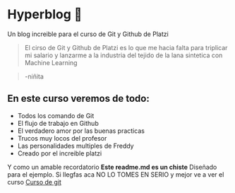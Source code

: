 # Hyperblog 💚
Un blog increible para el curso de Git y Github de Platzi
>El cirso de Git y Github de Platzi es lo que me hacia falta para triplicar mi salario y lanzarme a la industria del tejido  de la lana sintetica con Machine Learning

>-niñita

## En  este curso veremos de todo:
* Todos los comando de Git 
* El flujo de trabajo en Github 
* El verdadero amor por las buenas practicas 
* Trucos muy locos del profesor 
* Las personalidades multiples de Freddy
* Creado por el increible platzi

Y como un amable recordatorio **Este readme.md es un chiste** Diseñado para el ejemplo. Si llegfas aca NO LO TOMES EN SERIO y mejor ve a ver el curso [Curso de git][65363] 


[65363]: http:/https://platzi.com/clases/1557-git-github/19977-readmemd-es-una-excelente-practica// "Platzi"